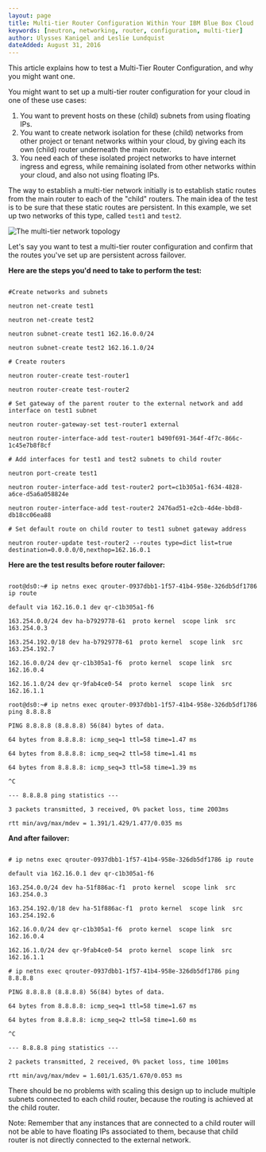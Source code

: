 ```yaml
---
layout: page
title: Multi-tier Router Configuration Within Your IBM Blue Box Cloud
keywords: [neutron, networking, router, configuration, multi-tier]
author: Ulysses Kanigel and Leslie Lundquist
dateAdded: August 31, 2016
---
```



This article explains how to test a Multi-Tier Router Configuration, and why you might want one.

You might want to set up a multi-tier router configuration for your cloud in one of these use cases:

1. You want to prevent hosts on these (child) subnets from using floating IPs.
2. You want to create network isolation for these (child) networks from other project or tenant networks within your cloud, by giving each its own (child) router underneath the main router.
3. You need each of these isolated project networks to have internet ingress and egress, while remaining isolated from other networks within your cloud, and also not using floating IPs.

The way to establish a multi-tier network initially is to establish static routes from the main router to each of the "child" routers. The main idea of the test is to be sure that these static routes are persistent. In this example, we set up two networks of this type, called `test1` and `test2`.

![The multi-tier network topology]({{site.baseurl}}/img/multi_router_network.png)

Let's say you want to test a multi-tier router configuration and confirm that the routes you've set up are persistent across failover.

**Here are the steps you'd need to take to perform the test:**

```

#Create networks and subnets

neutron net-create test1

neutron net-create test2

neutron subnet-create test1 162.16.0.0/24

neutron subnet-create test2 162.16.1.0/24

# Create routers

neutron router-create test-router1

neutron router-create test-router2

# Set gateway of the parent router to the external network and add interface on test1 subnet

neutron router-gateway-set test-router1 external

neutron router-interface-add test-router1 b490f691-364f-4f7c-866c-1c45e7b8f8cf

# Add interfaces for test1 and test2 subnets to child router

neutron port-create test1

neutron router-interface-add test-router2 port=c1b305a1-f634-4828-a6ce-d5a6a058824e

neutron router-interface-add test-router2 2476ad51-e2cb-4d4e-bbd8-db18cc06ea88

# Set default route on child router to test1 subnet gateway address

neutron router-update test-router2 --routes type=dict list=true destination=0.0.0.0/0,nexthop=162.16.0.1

```

**Here are the test results before router failover:**

```

root@ds0:~# ip netns exec qrouter-0937dbb1-1f57-41b4-958e-326db5df1786 ip route

default via 162.16.0.1 dev qr-c1b305a1-f6

163.254.0.0/24 dev ha-b7929778-61  proto kernel  scope link  src 163.254.0.3

163.254.192.0/18 dev ha-b7929778-61  proto kernel  scope link  src 163.254.192.7

162.16.0.0/24 dev qr-c1b305a1-f6  proto kernel  scope link  src 162.16.0.4

162.16.1.0/24 dev qr-9fab4ce0-54  proto kernel  scope link  src 162.16.1.1

root@ds0:~# ip netns exec qrouter-0937dbb1-1f57-41b4-958e-326db5df1786 ping 8.8.8.8

PING 8.8.8.8 (8.8.8.8) 56(84) bytes of data.

64 bytes from 8.8.8.8: icmp_seq=1 ttl=58 time=1.47 ms

64 bytes from 8.8.8.8: icmp_seq=2 ttl=58 time=1.41 ms

64 bytes from 8.8.8.8: icmp_seq=3 ttl=58 time=1.39 ms

^C

--- 8.8.8.8 ping statistics ---

3 packets transmitted, 3 received, 0% packet loss, time 2003ms

rtt min/avg/max/mdev = 1.391/1.429/1.477/0.035 ms

```

**And after failover:**

```

# ip netns exec qrouter-0937dbb1-1f57-41b4-958e-326db5df1786 ip route

default via 162.16.0.1 dev qr-c1b305a1-f6

163.254.0.0/24 dev ha-51f886ac-f1  proto kernel  scope link  src 163.254.0.3

163.254.192.0/18 dev ha-51f886ac-f1  proto kernel  scope link  src 163.254.192.6

162.16.0.0/24 dev qr-c1b305a1-f6  proto kernel  scope link  src 162.16.0.4

162.16.1.0/24 dev qr-9fab4ce0-54  proto kernel  scope link  src 162.16.1.1

# ip netns exec qrouter-0937dbb1-1f57-41b4-958e-326db5df1786 ping 8.8.8.8

PING 8.8.8.8 (8.8.8.8) 56(84) bytes of data.

64 bytes from 8.8.8.8: icmp_seq=1 ttl=58 time=1.67 ms

64 bytes from 8.8.8.8: icmp_seq=2 ttl=58 time=1.60 ms

^C

--- 8.8.8.8 ping statistics ---

2 packets transmitted, 2 received, 0% packet loss, time 1001ms

rtt min/avg/max/mdev = 1.601/1.635/1.670/0.053 ms

```

There should be no problems with scaling this design up to include multiple subnets connected to each child router, because the routing is achieved at the child router. 

Note: Remember that any instances that are connected to a child router will not be able to have floating IPs associated to them, because that child router is not directly connected to the external network.

